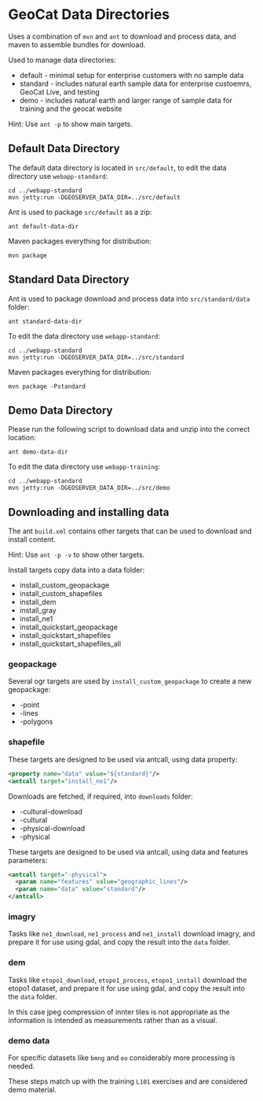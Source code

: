 # GeoCat Data Directories

Uses a combination of `mvn` and `ant` to download and process data, and maven to assemble bundles for download.

Used to manage data directories:

* default - minimal setup for enterprise customers with no sample data
* standard - includes natural earth sample data for enterprise custoemrs, GeoCat Live, and testing
* demo - includes natural earth and larger range of sample data for training and the geocat website

Hint: Use `ant -p` to show main targets.

## Default Data Directory

The default data directory is located in `src/default`, to edit the data directory use `webapp-standard`:

```
cd ../webapp-standard
mvn jetty:run -DGEOSERVER_DATA_DIR=../src/default
```

Ant is used to package `src/default` as a zip:

```
ant default-data-dir
```

Maven packages everything for distribution:

```
mvn package
```

## Standard Data Directory

Ant is used to package download and process data into `src/standard/data` folder:

```
ant standard-data-dir
```

To edit the data directory use `webapp-standard`:

```
cd ../webapp-standard
mvn jetty:run -DGEOSERVER_DATA_DIR=../src/standard
```

Maven packages everything for distribution:

```
mvn package -Pstandard
```

## Demo Data Directory

Please run the following script to download data and unzip into the correct location:

```
ant demo-data-dir
```

To edit the data directory use `webapp-training`:

```
cd ../webapp-standard
mvn jetty:run -DGEOSERVER_DATA_DIR=../src/demo
```

## Downloading and installing data

The ant `build.xml` contains other targets that can be used to download and install content.

Hint: Use `ant -p -v` to show other targets.

Install targets copy data into a data folder:

* install_custom_geopackage
* install_custom_shapefiles
* install_dem
* install_gray
* install_ne1
* install_quickstart_geopackage
* install_quickstart_shapefiles
* install_quickstart_shapefiles_all

### geopackage

Several ogr targets are used by `install_custom_geopackage` to create a new geopackage:

* -point
* -lines
* -polygons

### shapefile

These targets are designed to be used via antcall, using data property:

```xml
<property name="data" value="${standard}"/>
<antcall target="install_ne1"/>
```

Downloads are fetched, if required, into `downloads` folder:

* -cultural-download
* -cultural
* -physical-download
* -physical

These targets are designed to be used via antcall, using data and features parameters:

```xml
<antcall target="-physical">
  <param name="features" value="geographic_lines"/>
  <param name="data" value="standard"/>
</antcall>
```

### imagry 

Tasks like `ne1_download`, `ne1_process` and `ne1_install` download imagry, and prepare it for use using gdal, and copy the result into the ``data`` folder.

### dem

Tasks like `etopo1_download`, `etopo1_process`, `etopo1_install` download the etopo1 dataset, and prepare it for use using gdal, and copy the result into the ``data`` folder.

In this case jpeg compression of innter tiles is not appropriate as the information is intended as measurements rather than as a visual.

### demo data

For specific datasets like `bmng` and `eo` considerably more processing is needed.

These steps match up with the training `L101` exercises and are considered demo material.